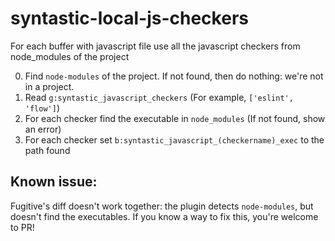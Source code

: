 # syntastic-local-js-checkers
For each buffer with javascript file use all the javascript checkers from node_modules of the project

0. Find `node-modules` of the project. If not found, then do nothing: we're not in a project.
1. Read `g:syntastic_javascript_checkers` (For example, `['eslint', 'flow']`)
2. For each checker find the executable in `node_modules` (If not found, show an error)
3. For each checker set `b:syntastic_javascript_(checkername)_exec` to the path found

## Known issue:
Fugitive's diff doesn't work together: the plugin detects `node-modules`, but doesn't find the executables. If you know a way to fix this, you're welcome to PR!
